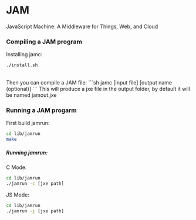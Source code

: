 # JAM
JavaScript Machine: A Middleware for Things, Web, and Cloud

### Compiling a JAM program
Installing jamc:
```sh
./install.sh
```

<br />
Then you can compile a JAM file:
```sh
jamc [input file] [output name (optional)]
```
This will produce a jxe file in the output folder, by default it will be named jamout.jxe



### Running a JAM progarm
First build jamrun:
```sh
cd lib/jamrun
make
```

##### Running jamrun:
C Mode:
```sh
cd lib/jamrun
./jamrun -c [jxe path]
```

JS Mode:
```sh
cd lib/jamrun
./jamrun -j [jxe path]
```
